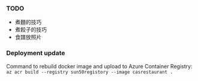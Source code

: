 ### TODO
- 煮麵的技巧
- 煮餃子的技巧
- 食譜放照片


### Deployment update
Command to rebuild docker image and upload to Azure Container Registry:
`az acr build --registry sun50registory --image casrestaurant .`
